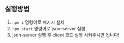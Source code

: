 ## 실행방법

1. `npm i` 명령어로 패키지 설치
2. `npm start` 명령어로 json-server 실행
3. json-server 실행 후 client 코드 실행 시켜주시면 됩니다!